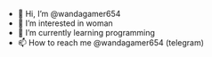 - 👋 Hi, I’m @wandagamer654
- 👀 I’m interested in woman
- 🌱 I’m currently learning programming
- 📫 How to reach me @wandagamer654 (telegram)

<!---
wandagamer654/wandagamer654 is a ✨ special ✨ repository because its `README.md` (this file) appears on your GitHub profile.
You can click the Preview link to take a look at your changes.
--->
